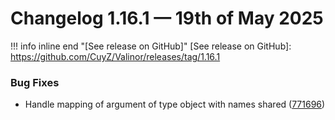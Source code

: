 # Changelog 1.16.1 — 19th of May 2025

!!! info inline end "[See release on GitHub]"
    [See release on GitHub]: https://github.com/CuyZ/Valinor/releases/tag/1.16.1

### Bug Fixes

* Handle mapping of argument of type object with names shared ([771696](https://github.com/CuyZ/Valinor/commit/771696aa466e0763ddc45c7915c261dafd80178b))
